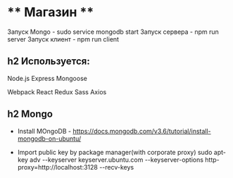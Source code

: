 ** Магазин **
===
Запуск Mongo - sudo service mongodb start
Запуск сервера - npm run server
Запуск клиент - npm run client



h2 Используется:
---
Node.js
Express
Mongoose

Webpack
React
Redux
Sass
Axios


h2 Mongo
---
- Install MOngoDB - https://docs.mongodb.com/v3.6/tutorial/install-mongodb-on-ubuntu/

- Import public key by package manager(with corporate proxy)
sudo apt-key adv --keyserver keyserver.ubuntu.com --keyserver-options http-proxy=http://localhost:3128 --recv-keys
